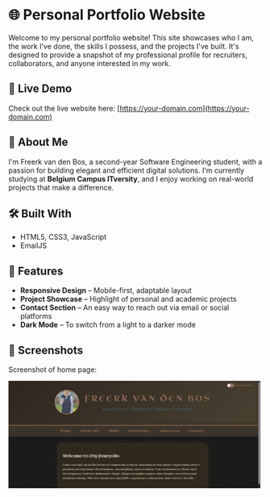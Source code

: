 # 🌐 Personal Portfolio Website

Welcome to my personal portfolio website! This site showcases who I am, the work I've done, the skills I possess, and the projects I've built. It's designed to provide a snapshot of my professional profile for recruiters, collaborators, and anyone interested in my work.

## 🔗 Live Demo

Check out the live website here: [https://your-domain.com](https://your-domain.com)

## 🧑 About Me

I'm Freerk van den Bos, a second-year Software Engineering student, with a passion for building elegant and efficient digital solutions. I'm currently studying at **Belgium Campus ITversity**, and I enjoy working on real-world projects that make a difference.

## 🛠️ Built With

- HTML5, CSS3, JavaScript 
- EmailJS

## 📁 Features

- **Responsive Design** – Mobile-first, adaptable layout
- **Project Showcase** – Highlight of personal and academic projects
- **Contact Section** – An easy way to reach out via email or social platforms
- **Dark Mode** – To switch from a light to a darker mode

## 📸 Screenshots

Screenshot of home page:

<img src="Homepage.png" alt="Homepage Screenshot" width="500"/>




